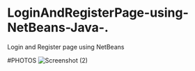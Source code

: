 # LoginAndRegisterPage-using-NetBeans-Java-.
Login and Register page using NetBeans 

#PHOTOS
![Screenshot (2)](https://user-images.githubusercontent.com/131273090/236522017-24190fa6-99aa-4be9-b46f-02bcafccc68a.png)
